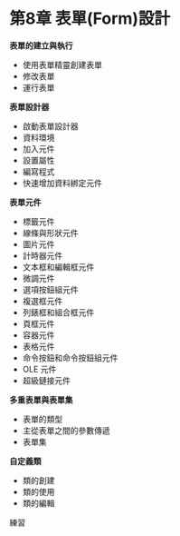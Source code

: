 # 第8章 表單\(Form\)設計

**表單的建立與執行** 
* 使用表單精靈創建表單 
* 修改表單 
* 運行表單

**表單設計器** 
* 啟動表單設計器 
* 資料環境 
* 加入元件 
* 設置屬性 
* 編寫程式
* 快速增加資料綁定元件

**表單元件** 
* 標籤元件 
* 線條與形狀元件 
* 圖片元件 
* 計時器元件 
* 文本框和編輯框元件 
* 微調元件 
* 選項按鈕組元件 
* 複選框元件 
* 列錶框和組合框元件 
* 頁框元件 
* 容器元件 
* 表格元件 
* 命令按鈕和命令按鈕組元件 
* OLE 元件
* 超級鏈接元件

**多重表單與表單集** 
* 表單的類型 
* 主從表單之間的參數傳遞 
* 表單集

**自定義類** 
* 類的創建 
* 類的使用 
* 類的編輯

練習

